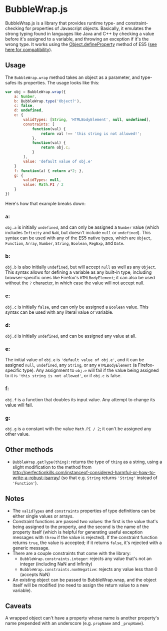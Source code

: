 BubbleWrap.js
=============

BubbleWrap.js is a library that provides runtime type- and constraint-checking for properties of Javascript objects. Basically, it emulates the strong typing found in languages like Java and C++ by checking a value before it's assigned to a variable, and throwing an exception if it's the wrong type. It works using the [Object.defineProperty][defineProperty] method of ES5 ([see here for compatibility][compatibility]).

  [defineProperty]: https://developer-new.mozilla.org/en-US/docs/JavaScript/Reference/Global_Objects/Object/defineProperty
  [compatibility]: https://developer-new.mozilla.org/en-US/docs/JavaScript/Reference/Global_Objects/Object/defineProperty#Browser_compatibility

Usage
-----

The `BubbleWrap.wrap` method takes an object as a parameter, and type-safes its properties. The usage looks like this:

```javascript
var obj = BubbleWrap.wrap({
	a: Number,
	b: BubbleWrap.type('Object?'),
	c: false,
	d: undefined,
	e: {
		validTypes: [String, 'HTMLBodyElement', null, undefined],
		constraints: [
			function(val) {
				return val !== 'this string is not allowed!';
			},
			function(val) {
				return obj.c;
			}
		],
		value: 'default value of obj.e'
	}
	f: function(a) { return a*2; },
	g: {
		validTypes: null,
		value: Math.PI / 2
	}
})
```

Here's how that example breaks down:

### a:
`obj.a` is initially `undefined`, and can only be assigned a `Number` value (which includes `Infinity` and `NaN`, but doesn't include `null` or `undefined`). This syntax can be used with any of the ES5 native types, which are `Object`, `Function`, `Array`, `Number`, `String`, `Boolean`, `RegExp`, and `Date`.

### b:
`obj.b` is also initially `undefined`, but will accept `null` as well as any `Object`. This syntax allows for defining a variable as any built-in type, including browser-specific ones like Firefox's `HTMLBodyElement`; it can also be used without the `?` character, in which case the value will not accept null.

### c:
`obj.c` is initially `false`, and can only be assigned a `Boolean` value. This syntax can be used with any literal value or variable.

### d:
`obj.d` is initially `undefined`, and can be assigned any value at all.

### e:
The initial value of `obj.e` is `'default value of obj.e'`, and it can be assigned `null`, `undefined`, any `String`, or any `HTMLBodyElement` (a Firefox-specific type). Any assignment to `obj.e` will fail if the value being assigned to it is `'this string is not allowed'`, or if `obj.c` is false.

### f:
`obj.f` is a function that doubles its input value. Any attempt to change its value will fail.

### g:
`obj.g` is a constant with the value `Math.PI / 2`; it can't be assigned any other value.

Other methods
-------------
* `BubbleWrap.getType(thing)`: returns the type of `thing` as a string, using a slight modification to the method from <http://perfectionkills.com/instanceof-considered-harmful-or-how-to-write-a-robust-isarray/> (so that e.g. `String` returns `'String'` instead of `'Function'`).

Notes
-----

* The `validTypes` and `constraints` properties of type definitions can be either single values or arrays.
* Constraint functions are passed two values: the first is the value that's being assigned to the property, and the second is the name of the property itself (which is helpful for generating useful exception messages with `throw` if the value is rejected). If the constraint function returns `true`, the value is accepted; if it returns `false`, it's rejected with a generic message.
* There are a couple constraints that come with the library:
  * `BubbleWrap.constraints.integer`: rejects any value that's not an integer (including NaN and Infinity)
  * `BubbleWrap.constraints.nonNegative`: rejects any value less than 0 (accepts NaN)
* An existing object can be passed to BubbleWrap.wrap, and the object itself will be modified (no need to assign the return value to a new variable).

Caveats
-------

A wrapped object can't have a property whose name is another property's name prepended with an underscore (e.g. `propName` and `_propName`).